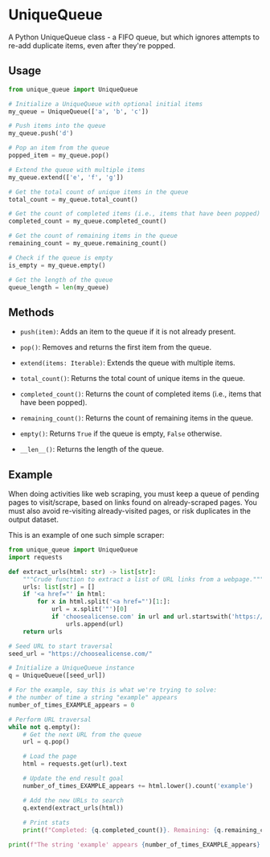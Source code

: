 # UniqueQueue

A Python UniqueQueue class - a FIFO queue, but which ignores attempts to re-add duplicate items, even after they're popped.

## Usage
```python
from unique_queue import UniqueQueue

# Initialize a UniqueQueue with optional initial items
my_queue = UniqueQueue(['a', 'b', 'c'])

# Push items into the queue
my_queue.push('d')

# Pop an item from the queue
popped_item = my_queue.pop()

# Extend the queue with multiple items
my_queue.extend(['e', 'f', 'g'])

# Get the total count of unique items in the queue
total_count = my_queue.total_count()

# Get the count of completed items (i.e., items that have been popped)
completed_count = my_queue.completed_count()

# Get the count of remaining items in the queue
remaining_count = my_queue.remaining_count()

# Check if the queue is empty
is_empty = my_queue.empty()

# Get the length of the queue
queue_length = len(my_queue)
```

## Methods

- `push(item)`: Adds an item to the queue if it is not already present.
  
- `pop()`: Removes and returns the first item from the queue.
  
- `extend(items: Iterable)`: Extends the queue with multiple items.
  
- `total_count()`: Returns the total count of unique items in the queue.
  
- `completed_count()`: Returns the count of completed items (i.e., items that have been popped).
  
- `remaining_count()`: Returns the count of remaining items in the queue.
  
- `empty()`: Returns `True` if the queue is empty, `False` otherwise.
  
- `__len__()`: Returns the length of the queue.

## Example

When doing activities like web scraping, you must keep a queue of pending pages to visit/scrape, based on links found on already-scraped pages. You must also avoid re-visiting already-visited pages, or risk duplicates in the output dataset.

This is an example of one such simple scraper:

```python
from unique_queue import UniqueQueue
import requests

def extract_urls(html: str) -> list[str]:
    """Crude function to extract a list of URL links from a webpage."""
    urls: list[str] = []
    if '<a href="' in html:
        for x in html.split('<a href="')[1:]:
            url = x.split('"')[0]
            if 'choosealicense.com' in url and url.startswith('https://'):
                urls.append(url)
    return urls

# Seed URL to start traversal
seed_url = "https://choosealicense.com/"

# Initialize a UniqueQueue instance
q = UniqueQueue([seed_url])

# For the example, say this is what we're trying to solve:
# the number of time a string "example" appears
number_of_times_EXAMPLE_appears = 0

# Perform URL traversal
while not q.empty():
    # Get the next URL from the queue
    url = q.pop()

    # Load the page
    html = requests.get(url).text

    # Update the end result goal
    number_of_times_EXAMPLE_appears += html.lower().count('example')

    # Add the new URLs to search
    q.extend(extract_urls(html))
    
    # Print stats
    print(f"Completed: {q.completed_count()}. Remaining: {q.remaining_count()}.")

print(f"The string 'example' appears {number_of_times_EXAMPLE_appears} times on 'choosealicense.com'.")
```
